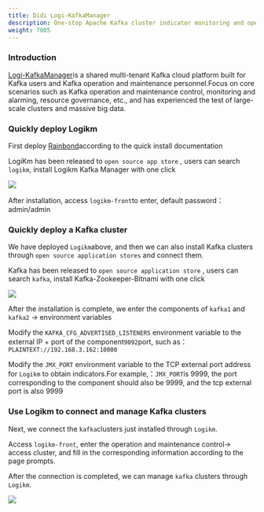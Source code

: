 ```yaml
---
title: Didi Logi-KafkaManager
description: One-stop Apache Kafka cluster indicator monitoring and operation and maintenance management and control platform
weight: 7005
---
```


### Introduction

[Logi-KafkaManager](https://github.com/didi/LogiKM)is a shared multi-tenant Kafka cloud platform built for Kafka users and Kafka operation and maintenance personnel.Focus on core scenarios such as Kafka operation and maintenance control, monitoring and alarming, resource governance, etc., and has experienced the test of large-scale clusters and massive big data.

### Quickly deploy Logikm

First deploy [Rainbond](/docs/quick-start/quick-install/)according to the quick install documentation

LogiKm has been released to `open source app store` , users can search `logikm`, install Logikm Kafka Manager with one click

![](https://static.goodrain.com/wechat/logikm/install-logikm.png)

After installation, access `logikm-front`to enter, default password：admin/admin



### Quickly deploy a Kafka cluster

We have deployed `Logikm`above, and then we can also install Kafka clusters through `open source application stores` and connect them.

Kafka has been released to `open source application store` , users can search `kafka`, install Kafka-Zookeeper-Bitnami with one click

![](https://static.goodrain.com/wechat/logikm/install-kafka.png)



After the installation is complete, we enter the components of `kafka1` and `kafka2` -> environment variables

Modify the `KAFKA_CFG_ADVERTISED_LISTENERS` environment variable to the external IP + port of the component`9092`port, such as：`PLAINTEXT://192.168.3.162:10000`

Modify the `JMX_PORT` environment variable to the TCP external port address for `Logikm` to obtain indicators.For example,：`JMX_PORT`is 9999, the port corresponding to the component should also be 9999, and the tcp external port is also 9999



### Use Logikm to connect and manage Kafka clusters

Next, we connect the `kafka`clusters just installed through `Logikm`.

Access `logikm-front`, enter the operation and maintenance control-> access cluster, and fill in the corresponding information according to the page prompts.

After the connection is completed, we can manage `kafka` clusters through `Logikm`.

![](https://static.goodrain.com/wechat/logikm/logikm-clusterinfo.png)


